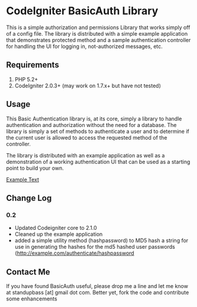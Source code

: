 # CodeIgniter BasicAuth Library

This is a simple authorization and permissions Library that works simply off of a config file. The library is distributed with a simple example application that demonstrates protected method and a sample authentication controller for handling the UI for logging in, not-authorized messages, etc.

## Requirements

1. PHP 5.2+
2. CodeIgniter 2.0.3+ (may work on 1.7.x+ but have not tested)

## Usage

This Basic Authentication library is, at its core, simply a library to handle authentication and authorization without the need for a database. The library is simply a set of methods to authenticate a user and to determine if the current user is allowed to access the requested method of the controller.

The library is distributed with an example application as well as a demonstration of a working authentication UI that can be used as a starting point to build your own.

[Example Text](http://www.google.com)

## Change Log

### 0.2
* Updated Codeigniter core to 2.1.0
* Cleaned up the example application
* added a simple utility method (hashpassword) to MD5 hash a string for use in generating the hashes for the md5 hashed user passwords (http://example.com/authenticate/hashpassword



## Contact Me

If you have found BasicAuth useful, please drop me a line and let me know at standupbass [at] gmail dot com. Better yet, fork the code and contribute some enhancements